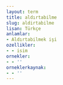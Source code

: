 ```yaml
---
layout: term
title: aldırtabilme
slug: aldirtabilme
lisan: Türkçe
anlamlar:
- Aldırtabilmek işi
ozellikler:
- - isim
ornekler:
- - ''
orneklerkaynak:
- - ''
---
```

